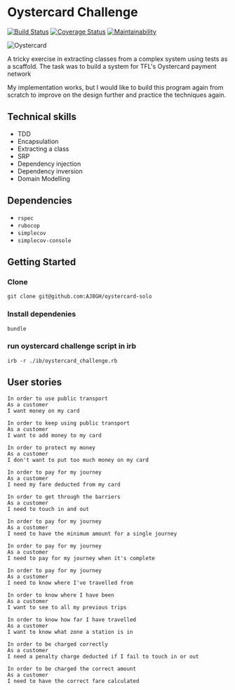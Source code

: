 # Oystercard Challenge

[![Build Status](https://travis-ci.com/AJ8GH/oystercard-solo.svg?branch=main)](https://travis-ci.com/AJ8GH/oystercard-solo) [![Coverage Status](https://coveralls.io/repos/github/AJ8GH/oystercard-solo/badge.svg)](https://coveralls.io/github/AJ8GH/oystercard-solo) [![Maintainability](https://api.codeclimate.com/v1/badges/2db4bbc21808878bc42d/maintainability)](https://codeclimate.com/github/AJ8GH/oystercard-solo/maintainability)

![Oystercard](https://designandbuilduk.net/wp-content/uploads/2018/07/611.jpg)

A tricky exercise in extracting classes from a complex system using tests as a scaffold. The task was to build a system for TFL's Oystercard payment network

My implementation works, but I would like to build this program again from scratch to improve on the design further and practice the techniques again.

## Technical skills

- TDD
- Encapsulation
- Extracting a class
- SRP
- Dependency injection
- Dependency inversion
- Domain Modelling

## Dependencies

- `rspec`
- `rubocop`
- `simplecov`
- `simplecov-console`

## Getting Started

### Clone

```shell
git clone git@github.com:AJ8GH/oystercard-solo
```

### Install dependenies

```shell
bundle
```

### run oystercard challenge script in irb

```shell
irb -r ./ib/oystercard_challenge.rb
```

## User stories

```
In order to use public transport
As a customer
I want money on my card

In order to keep using public transport
As a customer
I want to add money to my card

In order to protect my money
As a customer
I don't want to put too much money on my card

In order to pay for my journey
As a customer
I need my fare deducted from my card

In order to get through the barriers
As a customer
I need to touch in and out

In order to pay for my journey
As a customer
I need to have the minimum amount for a single journey

In order to pay for my journey
As a customer
I need to pay for my journey when it's complete

In order to pay for my journey
As a customer
I need to know where I've travelled from

In order to know where I have been
As a customer
I want to see to all my previous trips

In order to know how far I have travelled
As a customer
I want to know what zone a station is in

In order to be charged correctly
As a customer
I need a penalty charge deducted if I fail to touch in or out

In order to be charged the correct amount
As a customer
I need to have the correct fare calculated
```
